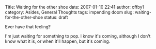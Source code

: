 Title: Waiting for the other shoe
date: 2007-01-10 22:41
author: offby1
category: Asides, General Thoughts
tags: impending doom
slug: waiting-for-the-other-shoe
status: draft

Ever have that feeling?

I'm just waiting for something to pop. I know it's coming, although I don't know what it is, or when it'll happen, but it's coming.
